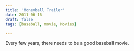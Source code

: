 ```yaml
---
title: 'Moneyball Trailer'
date: 2011-06-16
draft: false
tags: [baseball, movie, Movies]

---
```


Every few years, there needs to be a good baseball movie.